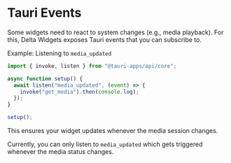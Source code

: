 # Tauri Events

Some widgets need to react to system changes (e.g., media playback). For this, Delta Widgets exposes Tauri events that you can subscribe to.

Example: Listening to `media_updated`

```ts
import { invoke, listen } from "@tauri-apps/api/core";

async function setup() {
  await listen("media_updated", (event) => {
    invoke("get_media").then(console.log);
  });
}

setup();
```

This ensures your widget updates whenever the media session changes.

Currently, you can only listen to `media_updated` which gets triggered whenever the media status changes.
